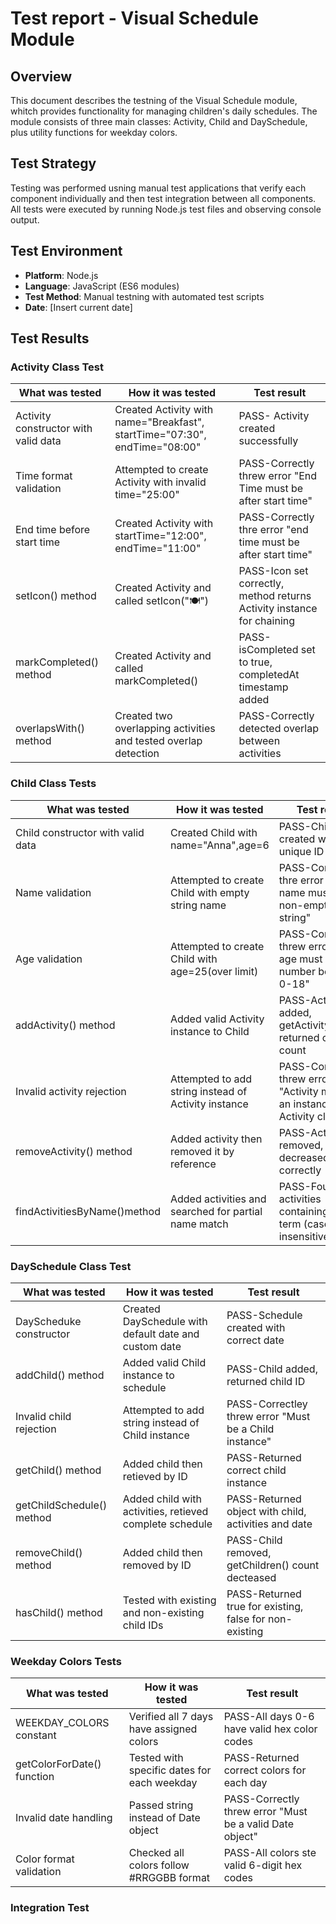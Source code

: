 # Test report - Visual Schedule Module

## Overview
This document describes the testning of the Visual Schedule module, whitch provides functionality for managing children's daily schedules. The module consists of three main classes: Activity, Child and DaySchedule, plus utility functions for weekday colors. 

## Test Strategy
Testing was performed usning manual test applications that verify each component individually and then test integration between all components. All tests were executed by running Node.js test files and observing console output. 

## Test Environment
* **Platform**: Node.js
* **Language**: JavaScript (ES6 modules)
* **Test Method**: Manual testning with automated test scripts
* **Date**: [Insert current date]

## Test Results

### Activity Class Test

| What was tested | How it was tested | Test result |
|-----------------|-------------------|-------------|
| Activity constructor with valid data | Created Activity with name="Breakfast", startTime="07:30", endTime="08:00" | PASS- Activity created successfully |
| Time format validation | Attempted to create Activity with invalid time="25:00" | PASS-Correctly threw error "End Time must be after start time" |
| End time before start time | Created Activity with startTime="12:00", endTime="11:00" | PASS-Correctly thre error "end time must be after start time" |
| setIcon() method | Created Activity and called setIcon("🍽️") | PASS-Icon set correctly, method returns Activity instance for chaining |
| markCompleted() method | Created Activity and called markCompleted() | PASS-isCompleted set to true, completedAt timestamp added |
| overlapsWith() method | Created two overlapping activities and tested overlap detection | PASS-Correctly detected overlap between activities |

### Child Class Tests

| What was tested | How it was tested | Test result |
|-----------------|-------------------|-------------|
| Child constructor with valid data | Created Child with name="Anna",age=6 | PASS-Child created with unique ID |
| Name validation | Attempted to create Child with empty string name | PASS-Correctly thre error "Child name must be a non-empty string" |
| Age validation | Attempted to create Child with age=25(over limit) | PASS-Correctlry threw error "Child age must be number between 0-18" |
| addActivity() method | Added valid Activity instance to Child | PASS-Activity added, getActivityCount() returned correct count |
| Invalid activity rejection | Attempted to add string instead of Activity instance | PASS-Correctley threw error "Activity must be an instance of Activity class" |
| removeActivity() method | Added activity then removed it by reference | PASS-Activity removed, count decreased correctly |
| findActivitiesByName()method | Added activities and searched for partial name match | PASS-Found activities containing search term (case-insensitive) |

### DaySchedule Class Test

| What was tested | How it was tested | Test result |
|-----------------|-------------------|-------------|
| DayScheduke constructor | Created DaySchedule with default date and custom date | PASS-Schedule created with correct date |
| addChild() method | Added valid Child instance to schedule | PASS-Child added, returned child ID |
| Invalid child rejection | Attempted to add string instead of Child instance | PASS-Correctley threw error "Must be a Child instance" |
| getChild() method | Added child then retieved by ID | PASS-Returned correct child instance | 
| getChildSchedule() method | Added child with activities, retieved complete schedule | PASS-Returned object with child, activities and date |
| removeChild() method | Added child then removed by ID | PASS-Child removed, getChildren() count decteased |
| hasChild() method | Tested with existing and non-existing child IDs | PASS-Returned true for existing, false for non-existing |

### Weekday Colors Tests

| What was tested | How it was tested | Test result |
|-----------------|-------------------|-------------|
| WEEKDAY_COLORS constant | Verified all 7 days have assigned colors | PASS-All days 0-6 have valid hex color codes |
| getColorForDate() function | Tested with specific dates for each weekday | PASS-Returned correct colors for each day |
| Invalid date handling | Passed string instead of Date object | PASS-Correctly threw error "Must be a valid Date object" |
| Color format validation | Checked all colors follow #RRGGBB format | PASS-All colors ste valid 6-digit hex codes |

### Integration Test 
